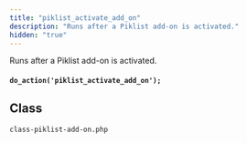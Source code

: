```yaml
---
title: "piklist_activate_add_on"
description: "Runs after a Piklist add-on is activated."
hidden: "true"
---
```

Runs after a Piklist add-on is activated.
#### `do_action('piklist_activate_add_on');`



## Class
`class-piklist-add-on.php`